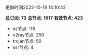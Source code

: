 更新时间2022-10-18 14:10:42

**总订阅: 73**
**总节点: 1917**
**有效节点: 423**
- ss节点: 119
- v2ray节点: 250
- trojan节点: 50
- ssr节点: 4
